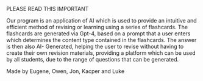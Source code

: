 PLEASE READ THIS IMPORTANT

Our program is an application of AI which is used to provide an intuitive and efficient method of revising or learning using a series of flashcards. The flashcards are generated via Gpt-4, based on a prompt that a user enters which determines the content type contained in the flashcards. The answer is then also AI- Generated, helping the user to revise without having to create their own revision materials, providing a platform which can be used by all students, due to the range of questions that can be generated.

Made by Eugene, Owen, Jon, Kacper and Luke




